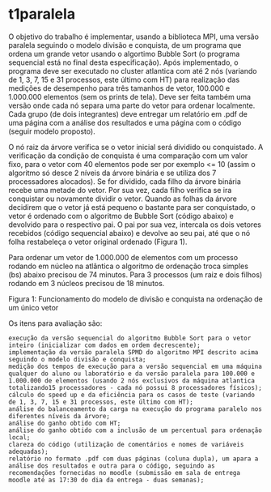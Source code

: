 # t1paralela

O objetivo do trabalho é implementar, usando a biblioteca MPI, uma versão paralela seguindo o modelo divisão e conquista, de um programa que ordena um grande vetor usando o algortimo Bubble Sort (o programa sequencial está no final desta especificação). Após implementado, o programa deve ser executado no cluster atlantica com até 2 nós (variando de 1, 3, 7, 15 e 31 processos, este último com HT) para realização das medições de desempenho para três tamanhos de vetor, 100.000 e 1.000.000 elementos (sem os prints de tela). Deve ser feita também uma versão onde cada nó separa uma parte do vetor para ordenar localmente. Cada grupo (de dois integrantes) deve entregar um relatório em .pdf de uma página com a análise dos resultados e uma página com o código (seguir modelo proposto).

O nó raiz da árvore verifica se o vetor inicial será dividido ou conquistado. A verificação da condição de conquista é uma comparação com um valor fixo, para o vetor com 40 elementos pode ser por exemplo <= 10 (assim o algoritmo só desce 2 níveis da árvore binária e se utiliza dos 7 processadores alocados). Se for dividido, cada filho da árvore binária recebe uma metade do vetor. Por sua vez, cada filho verifica se ira conquistar ou novamente dividir o vetor. Quando as folhas da árvore decidirem que o vetor já está pequeno o bastante para ser conquistado, o vetor é ordenado com o algoritmo de Bubble Sort (código abaixo) e devolvido para o respectivo pai. O pai por sua vez, intercala os dois vetores recebidos (código sequencial abaixo) e devolve ao seu pai, até que o nó folha restabeleça o vetor original ordenado (Figura 1).

Para ordenar um vetor de 1.000.000 de elementos com um processo rodando em núcleo na atlântica o algoritmo de ordenação troca simples (bs) abaixo precisou de 74 minutos. Para 3 processos (um raiz e dois filhos) rodando em 3 núcleos precisou de 18 minutos.

Figura 1: Funcionamento do modelo de divisão e conquista na ordenação de um único vetor

Os itens para avaliação são:

    execução da versão sequencial do algoritmo Bubble Sort para o vetor inteiro (inicializar com dados em ordem decrescente);
    implementação da versão paralela SPMD do algoritmo MPI descrito acima seguindo o modelo divisão e conquista;
    medição dos tempos de execução para a versão sequencial em uma máquina qualquer do aluno ou laboratório e da versão paralela para 100.000 e 1.000.000 de elementos (usando 2 nós exclusivos da máquina atlantica totalizando15 processadores - cada nó possui 8 processadores físicos);
    cálculo do speed up e da eficiência para os casos de teste (variando de 1, 3, 7, 15 e 31 processos, este último com HT);
    análise do balanceamento da carga na execução do programa paralelo nos diferentes níveis da árvore;
    análise do ganho obtido com HT;
    análise do ganho obtido com a inclusão de um percentual para ordenação local;
    clareza do código (utilização de comentários e nomes de variáveis adequadas);
    relatório no formato .pdf com duas páginas (coluna dupla), um apara a análise dos resultados e outra para o código, seguindo as recomendações fornecidas no moodle (submissão em sala de entrega moodle até as 17:30 do dia da entrega - duas semanas);
